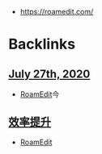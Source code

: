 - https://roamedit.com/

# Backlinks
## [July 27th, 2020](<July 27th, 2020.md>)
- [RoamEdit](<RoamEdit.md>)今

## [效率提升](<效率提升.md>)
- [RoamEdit](<RoamEdit.md>)

